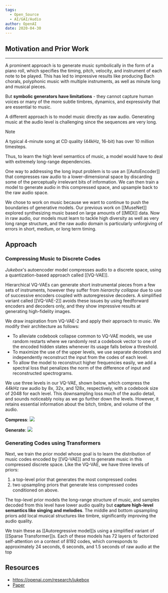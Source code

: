 ```yaml
---
tags:
  - Open_Source
  - AI/GAI/Audio
author: OpenAI
date: 2020-04-30
---
```


## Motivation and Prior Work
---
A prominent approach is to generate music symbolically in the form of a piano roll, which specifies the timing, pitch, velocity, and instrument of each note to be played. This has led to impressive results like producing Bach chorals, polyphonic music with multiple instruments, as well as minute long and musical pieces.

But __symbolic generators have limitations__ - they cannot capture human voices or many of the more subtle timbres, dynamics, and expressivity that are essential to music. 

A different approach is to model music directly as raw audio. Generating music at the audio level is challenging since the sequences are very long. 
>[!note]
>A typical 4-minute song at CD quality (44kHz, 16-bit) has over 10 million timesteps. 

Thus, to learn the high level semantics of music, a model would have to deal with extremely long-range dependencies.

One way to addressing the long input problem is to use an [[AutoEncoder]] that compresses raw audio to a lower-dimensional space by discarding some of the perceptually irrelevant bits of information. We can then train a model to generate audio in this compressed space, and upsample back to the raw audio space.

We chose to work on music because we want to continue to push the boundaries of generative models. Our previous work on [[MuseNet]] explored synthesizing music based on large amounts of [[MIDI]] data. Now in raw audio, our models must learn to tackle high diversity as well as very long range structure, and the raw audio domain is particularly unforgiving of errors in short, medium, or long term timing.


## Approach
### Compressing Music to Discrete Codes
_Jukebox_'s autoencoder model compresses audio to a discrete space, using a quantization-based approach called [[VQ-VAE]]. 

Hierarchical VQ-VAEs can generate short instrumental pieces from a few sets of instruments, however they suffer from _hierarchy collapse_ due to use of successive encoders coupled with autoregressive decoders. A simplified variant called [[VQ-VAE-2]] avoids these issues by using feedforward encoders and decoders only, and they show impressive results at generating high-fidelity images.

We draw inspiration from VQ-VAE-2 and apply their approach to music. We modify their architecture as follows:
- To alleviate codebook collapse common to VQ-VAE models, we use random restarts where we randomly rest a codebook vector to one of the encoded hidden states whenever its usage falls below a threshold.
- To maximize the use of the upper levels, we use separate decoders and independently reconstruct the input from the codes of each level.
- To allow the model to reconstruct higher frequencies easily, we add a spectral loss that penalizes the norm of the difference of input and reconstructed spectrograms.

We use three levels in our VQ-VAE, shown below, which compress the 44kHz raw audio by 8x, 32x, and 128x, respectively, with a codebook size of 2048 for each level. This downsampling loss much of the audio detail, and sounds noticeably noisy as we go further down the levels. However, it retains essential information about the bitch, timbre, and volume of the audio.

__Compress__:
![](https://cdn.openai.com/jukebox/assets/vqvae-1.svg)

__Generate__:
![](https://cdn.openai.com/jukebox/assets/vqvae-2.svg)

### Generating Codes using Transformers
Next, we train the prior model whose goal is to learn the distribution of music codes encoded by [[VQ-VAE]] and to generate music in this compressed discrete space. Like the VQ-VAE, we have three levels of priors: 
1. a top-level prior that generates the most compressed codes
2. two upsampling priors that generate less compressed codes conditioned on above.

The top-level prior models the long-range structure of music, and samples decoded from this level have lower audio quality but __capture high-level semantics like singing and melodies__. The middle and bottom upsampling priors add local musical structures like timbre, significantly improving the audio quality.

We train these as [[Autoregressive model]]s using a simplified variant of [[Sparse Transformer]]s. Each of these models has 72 layers of factorized self-attention on a context of 8192 codes, which corresponds to approximately 24 seconds, 6 seconds, and 1.5 seconds of raw audio at the top


## Resources
- https://openai.com/research/jukebox
- [Paper](https://arxiv.org/abs/2005.00341)
